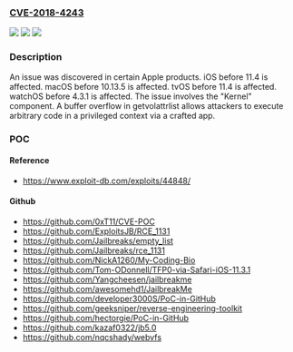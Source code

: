 ### [CVE-2018-4243](https://cve.mitre.org/cgi-bin/cvename.cgi?name=CVE-2018-4243)
![](https://img.shields.io/static/v1?label=Product&message=n%2Fa&color=blue)
![](https://img.shields.io/static/v1?label=Version&message=n%2Fa&color=blue)
![](https://img.shields.io/static/v1?label=Vulnerability&message=n%2Fa&color=brighgreen)

### Description

An issue was discovered in certain Apple products. iOS before 11.4 is affected. macOS before 10.13.5 is affected. tvOS before 11.4 is affected. watchOS before 4.3.1 is affected. The issue involves the "Kernel" component. A buffer overflow in getvolattrlist allows attackers to execute arbitrary code in a privileged context via a crafted app.

### POC

#### Reference
- https://www.exploit-db.com/exploits/44848/

#### Github
- https://github.com/0xT11/CVE-POC
- https://github.com/ExploitsJB/RCE_1131
- https://github.com/Jailbreaks/empty_list
- https://github.com/Jailbreaks/rce_1131
- https://github.com/NickA1260/My-Coding-Bio
- https://github.com/Tom-ODonnell/TFP0-via-Safari-iOS-11.3.1
- https://github.com/Yangcheesen/jailbreakme
- https://github.com/awesomehd1/JailbreakMe
- https://github.com/developer3000S/PoC-in-GitHub
- https://github.com/geeksniper/reverse-engineering-toolkit
- https://github.com/hectorgie/PoC-in-GitHub
- https://github.com/kazaf0322/jb5.0
- https://github.com/nqcshady/webvfs

